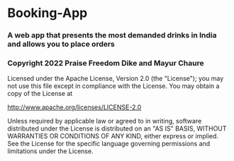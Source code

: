 # Booking-App
<h3> A web app that presents the most demanded drinks in India and allows you to place orders </h3>


<h3>Copyright 2022 Praise Freedom Dike and Mayur Chaure</h3>

<p>Licensed under the Apache License, Version 2.0 (the "License");
you may not use this file except in compliance with the License.
You may obtain a copy of the License at 

   http://www.apache.org/licenses/LICENSE-2.0

Unless required by applicable law or agreed to in writing, software
distributed under the License is distributed on an "AS IS" BASIS,
WITHOUT WARRANTIES OR CONDITIONS OF ANY KIND, either express or implied.
See the License for the specific language governing permissions and
limitations under the License.</p>
